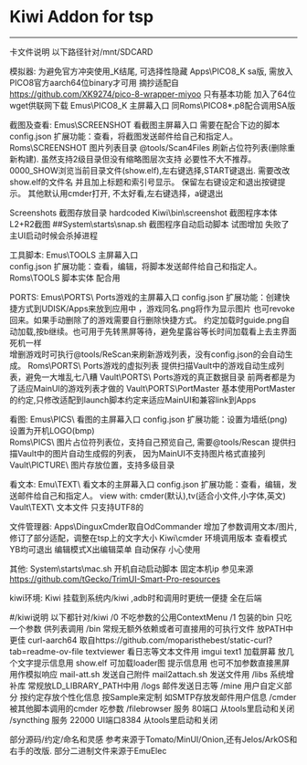 # Kiwi Addon for tsp 
-----------------
卡文件说明 以下路径针对/mnt/SDCARD

模拟器:  为避免官方冲突使用_K结尾, 可选择性隐藏
Apps\PICO8_K	sa版, 需放入PICO8官方aarch64位binary才可用 摘抄适配自 https://github.com/XK9274/pico-8-wrapper-miyoo 只有基本功能 加入了64位wget供联网下载
Emus\PICO8_K	主屏幕入口 同Roms\PICO8\*.p8配合调用SA版

截图及查看:
Emus\SCREENSHOT	看截图主屏幕入口 需要在配合下边的脚本 
			config.json 扩展功能：查看，将截图发送邮件给自己和指定人。
Roms\SCREENSHOT	图片列表目录 @tools/Scan4Files 刷新占位符列表(删除重新构建). 虽然支持2级目录但没有缩略图层次支持 必要性不大不推荐。
			0000_SHOW浏览当前目录文件(show.elf),左右键选择,START键退出. 需要改改show.elf的文件名 并且加上标题和索引号显示。 保留左右键设定和退出按键提示。
			其他默认用cmder打开, 不太好看,左右键选择，a键退出

Screenshots		截图存放目录 hardcoded
Kiwi\bin\screenshot	截图程序本体 L2+R2截图 
##System\starts\snap.sh	截图程序自动启动脚本 试图增加 失败了 主UI启动时候会杀掉进程

工具脚本:
Emus\TOOLS 	主屏幕入口	
		config.json 扩展功能：查看，编辑，将脚本发送邮件给自己和指定人。
Roms\TOOLS	脚本实体 配合用 		

PORTS:
Emus\PORTS\	Ports游戏的主屏幕入口
		config.json 扩展功能：创建快捷方式到UDISK/Apps来放到应用中 ，游戏同名.png将作为显示图片 也可revoke回来。如果手动删除了的游戏需要自行删除快捷方式。
		约定加载时guide.png自动加载,按b继续。也可用于先转黑屏等待，避免星露谷等长时间加载看上去主界面死机一样   
                                增删游戏时可执行@tools/ReScan来刷新游戏列表，没有config.json的会自动生成。
Roms\PORTS\	Ports游戏的虚拟列表 提供扫描Vault中的游戏自动生成列表，避免一大堆乱七八糟
Vault\PORTS\	Ports游戏的真正数据目录 前两者都是为了适应MainUI的游戏列表才做的
Vault\PORTS\PortMaster	基本使用PortMaster的约定,只修改适配到launch脚本约定来适应MainUI和兼容link到Apps

看图:
Emus\PICS\	看图的主屏幕入口
		config.json 扩展功能：设置为墙纸(png) 设置为开机LOGO(bmp)  
Roms\PICS\	图片占位符列表位，支持自己预览自己,  需要@tools/Rescan 提供扫描Vault中的图片自动生成假的列表， 因为MainUI不支持图片格式直接列
Vault\PICTURE\	图片存放位置，支持多级目录

看文本:
Emu\TEXT\	看文本的主屏幕入口
		config.json 扩展功能：查看，编辑，发送邮件给自己和指定人。 view with: cmder(默认),tv(适合小文件,小字体,英文) 
Vault\TEXT\	文本文件 只支持UTF8的 

文件管理器:
Apps\DinguxCmder取自OdCommander 增加了参数调用文本/图片, 修订了部分适配，调整在tsp上的文字大小
Kiwi\cmder	环境调用版本 查看模式YB均可退出 编辑模式X出编辑菜单 自动保存 小心使用

其他:
System\starts\mac.sh 	开机自动启动脚本 固定本机ip 参见来源 https://github.com/tGecko/TrimUI-Smart-Pro-resources

kiwi环境: 
Kiwi	挂载到系统内/kiwi ,adb时和调用时更统一便捷 全在后端

#/kiwi说明  以下都针对/kiwi
/0	不吃参数的公用ContextMenu
/1	包装的bin 只吃一个参数 供列表调用
/bin	常规无额外依赖或者可直接用的可执行文件 放PATH中更佳
	curl-aarch64	取自https://github.com/moparisthebest/static-curl?tab=readme-ov-file
	textviewer	看日志等文本文件用 imgui
	text1		加载屏幕 放几个文字提示信息用
	show.elf		可加载loader图 提示信息用  也可不加参数直接黑屏用作模拟响应
	mail-att.sh	发送自己附件
	mail2attach.sh	发送文件用
/libs	系统增补库 常规放LD_LIBRARY_PATH中用
/logs	邮件发送日志等
/mine	用户自定义部分 按约定存放个性化信息 按Sample来定制 如SMTP存放发邮件用户信息
/cmder		被其他脚本调用的cmder 吃参数
/filebrowser	服务 80端口 从tools里启动和关闭
/syncthing	服务 22000 UI端口8384 从tools里启动和关闭

部分源码/约定/命名和灵感 参考来源于Tomato/MinUI/Onion,还有Jelos/ArkOS和右手的改版. 部分二进制文件来源于EmuElec
